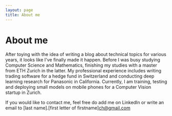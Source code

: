 ```yaml
---
layout: page
title: About me
---
```

# About me

After toying with the idea of writing a blog about technical topics for various years, it looks like I've finally made it happen. Before I was busy studying Computer Science and Mathematics, finishing my studies with a master from ETH Zurich in the latter. My professional experience includes writing trading software for a hedge fund in Switzerland and conducting deep learning research for Panasonic in California. Currently, I am training, testing and deploying small models on mobile phones for a Computer Vision startup in Zurich.

If you would like to contact me, feel free do add me on LinkedIn or write an email to [last name].[first letter of firstname]ch@gmail.com


